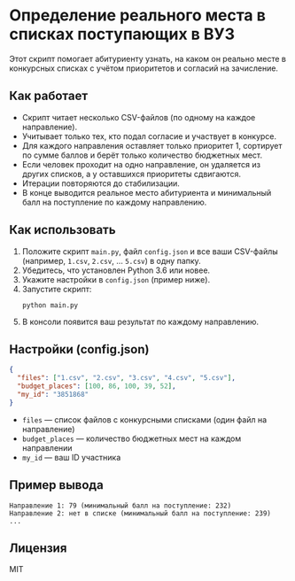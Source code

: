 # Определение реального места в списках поступающих в ВУЗ

Этот скрипт помогает абитуриенту узнать, на каком он реально месте в конкурсных списках с учётом приоритетов и согласий на зачисление.

## Как работает
- Скрипт читает несколько CSV-файлов (по одному на каждое направление).
- Учитывает только тех, кто подал согласие и участвует в конкурсе.
- Для каждого направления оставляет только приоритет 1, сортирует по сумме баллов и берёт только количество бюджетных мест.
- Если человек проходит на одно направление, он удаляется из других списков, а у оставшихся приоритеты сдвигаются.
- Итерации повторяются до стабилизации.
- В конце выводится реальное место абитуриента и минимальный балл на поступление по каждому направлению.

## Как использовать
1. Положите скрипт `main.py`, файл `config.json` и все ваши CSV-файлы (например, `1.csv`, `2.csv`, ... `5.csv`) в одну папку.
2. Убедитесь, что установлен Python 3.6 или новее.
3. Укажите настройки в `config.json` (пример ниже).
4. Запустите скрипт:
   ```
   python main.py
   ```
5. В консоли появится ваш результат по каждому направлению.

## Настройки (config.json)
```json
{
  "files": ["1.csv", "2.csv", "3.csv", "4.csv", "5.csv"],
  "budget_places": [100, 86, 100, 39, 52],
  "my_id": "3851868"
}
```
- `files` — список файлов с конкурсными списками (один файл на направление)
- `budget_places` — количество бюджетных мест на каждом направлении
- `my_id` — ваш ID участника

## Пример вывода
```
Направление 1: 79 (минимальный балл на поступление: 232)
Направление 2: нет в списке (минимальный балл на поступление: 239)
...
```

## Лицензия
MIT 